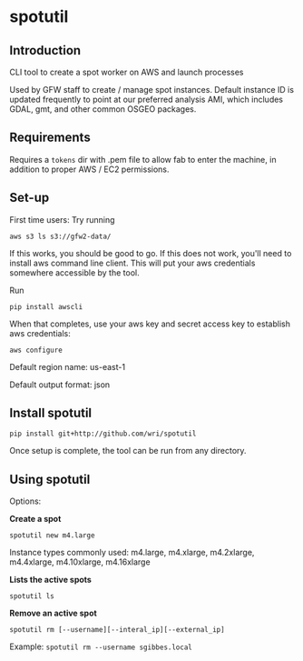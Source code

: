 # spotutil

## Introduction
CLI tool to create a spot worker on AWS and launch processes

Used by GFW staff to create / manage spot instances. Default instance ID is updated frequently to point at our preferred analysis AMI, which includes GDAL, gmt, and other common OSGEO packages.

## Requirements
Requires a `tokens` dir with .pem file to allow fab to enter the machine, in addition to proper AWS / EC2 permissions.


## Set-up
First time users: Try running

`aws s3 ls s3://gfw2-data/`

If this works, you should be good to go. If this does not work, you'll need to install aws command line client. This will put your aws credentials somewhere accessible by the tool.

Run

`pip install awscli`

When that completes, use your aws key and secret access key to establish aws credentials:

`aws configure`

Default region name: us-east-1

Default output format: json

## Install spotutil

`pip install git+http://github.com/wri/spotutil`

Once setup is complete, the tool can be run from any directory.

## Using spotutil
Options:

**Create a spot** 

`spotutil new m4.large`

Instance types commonly used: m4.large, m4.xlarge, m4.2xlarge, m4.4xlarge, m4.10xlarge, m4.16xlarge


**Lists the active spots** 

`spotutil ls`

**Remove an active spot**

`spotutil rm [--username][--interal_ip][--external_ip]`

Example: `spotutil rm --username sgibbes.local`


